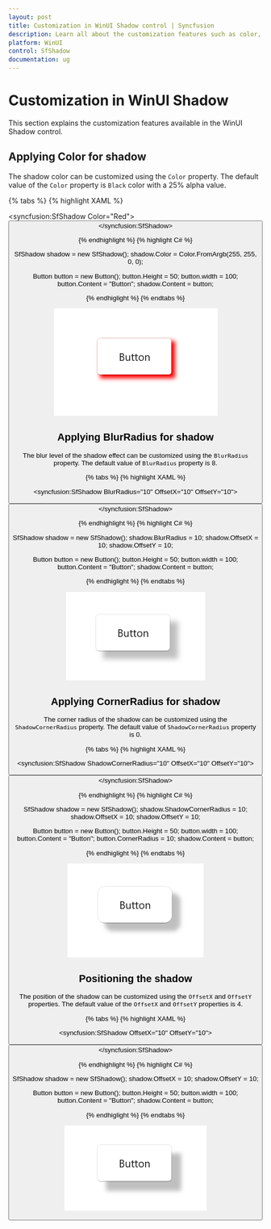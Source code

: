```yaml
---
layout: post
title: Customization in WinUI Shadow control | Syncfusion
description: Learn all about the customization features such as color, opacity, position, and blur radius in Syncfusion's WinUI Shadow control here.
platform: WinUI
control: SfShadow
documentation: ug
---
```


# Customization in WinUI Shadow

This section explains the customization features available in the WinUI Shadow control.

## Applying Color for shadow

The shadow color can be customized using the `Color` property. The default value of the `Color` property is `Black` color with a 25% alpha value.

{% tabs %}
{% highlight XAML %}

<syncfusion:SfShadow Color="Red">
    <Button Height="50" width="100" Content="Button"/>
</syncfusion:SfShadow>

{% endhighlight %}
{% highlight C# %}

   SfShadow shadow = new SfShadow();
   shadow.Color = Color.FromArgb(255, 255, 0, 0);
   
   Button button = new Button(); 
   button.Height = 50;
   button.width = 100;
   button.Content = "Button";
   shadow.Content = button;

{% endhiglight %}
{% endtabs %}

![Color customization in WinUI Shadow control](Shadow_images/winui_shadow_color.png)

## Applying BlurRadius for shadow

The blur level of the shadow effect can be customized using the `BlurRadius` property. The default value of `BlurRadius` property is 8.

{% tabs %}
{% highlight XAML %}

<syncfusion:SfShadow BlurRadius="10" OffsetX="10" OffsetY="10">
    <Button Height="50" width="100" Content="Button"/>
</syncfusion:SfShadow>

{% endhighlight %}
{% highlight C# %}

   SfShadow shadow = new SfShadow();
   shadow.BlurRadius = 10;
   shadow.OffsetX = 10;
   shadow.OffsetY = 10;

   Button button = new Button();
   button.Height = 50;
   button.width = 100;
   button.Content = "Button";
   shadow.Content = button;

{% endhiglight %}
{% endtabs %}

![BlurRadius customization in WinUI Shadow control](Shadow_images/winui_shadow_blurradius.png)

## Applying CornerRadius for shadow

The corner radius of the shadow can be customized using the `ShadowCornerRadius` property. The default value of `ShadowCornerRadius` property is 0.

{% tabs %}
{% highlight XAML %}

<syncfusion:SfShadow ShadowCornerRadius="10" OffsetX="10" OffsetY="10">
    <Button Height="50" width="100" Content="Button" CornerRadius="10"/>
</syncfusion:SfShadow>

{% endhighlight %}
{% highlight C# %}

   SfShadow shadow = new SfShadow();
   shadow.ShadowCornerRadius = 10;
   shadow.OffsetX = 10;
   shadow.OffsetY = 10;
   
   Button button = new Button(); 
   button.Height = 50;
   button.width = 100;
   button.Content = "Button";
   button.CornerRadius = 10;
   shadow.Content = button;

{% endhiglight %}
{% endtabs %}

![CornerRadius customization in WinUI Shadow control](Shadow_images/winui_shadow_cornerradius.png)

## Positioning the shadow

The position of the shadow can be customized using the `OffsetX` and `OffsetY` properties. The default value of the `OffsetX` and `OffsetY` properties is 4.

{% tabs %}
{% highlight XAML %}

<syncfusion:SfShadow OffsetX="10" OffsetY="10">
    <Button Height="50" width="100" Content="Button"/>
</syncfusion:SfShadow>

{% endhighlight %}
{% highlight C# %}

   SfShadow shadow = new SfShadow();
   shadow.OffsetX = 10;
   shadow.OffsetY = 10;
   
   Button button = new Button(); 
   button.Height = 50;
   button.width = 100;
   button.Content = "Button";
   shadow.Content = button;

{% endhiglight %}
{% endtabs %}

![Positioning in WinUI Shadow control](Shadow_images/winui_shadow_offset.png)
